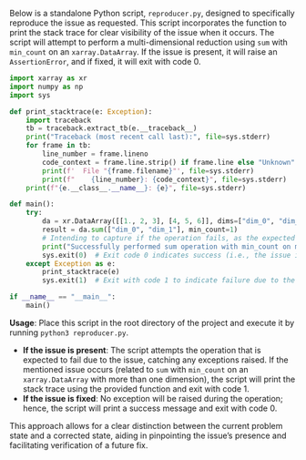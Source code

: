 Below is a standalone Python script, `reproducer.py`, designed to specifically reproduce the issue as requested. This script incorporates the function to print the stack trace for clear visibility of the issue when it occurs. The script will attempt to perform a multi-dimensional reduction using `sum` with `min_count` on an `xarray.DataArray`. If the issue is present, it will raise an `AssertionError`, and if fixed, it will exit with code 0.

```python
import xarray as xr
import numpy as np
import sys

def print_stacktrace(e: Exception):
    import traceback
    tb = traceback.extract_tb(e.__traceback__)
    print("Traceback (most recent call last):", file=sys.stderr)
    for frame in tb:
        line_number = frame.lineno
        code_context = frame.line.strip() if frame.line else "Unknown"
        print(f'  File "{frame.filename}"', file=sys.stderr)
        print(f"    {line_number}: {code_context}", file=sys.stderr)
    print(f"{e.__class__.__name__}: {e}", file=sys.stderr)

def main():
    try:
        da = xr.DataArray([[1., 2, 3], [4, 5, 6]], dims=["dim_0", "dim_1"])
        result = da.sum(["dim_0", "dim_1"], min_count=1)
        # Intending to capture if the operation fails, as the expected behavior should not raise an exception.
        print("Successfully performed sum operation with min_count on multi-dimensional DataArray.")
        sys.exit(0)  # Exit code 0 indicates success (i.e., the issue is fixed or not present).
    except Exception as e:
        print_stacktrace(e)
        sys.exit(1)  # Exit with code 1 to indicate failure due to the presence of the issue.

if __name__ == "__main__":
    main()
```

**Usage**: Place this script in the root directory of the project and execute it by running `python3 reproducer.py`.

- **If the issue is present**: The script attempts the operation that is expected to fail due to the issue, catching any exceptions raised. If the mentioned issue occurs (related to `sum` with `min_count` on an `xarray.DataArray` with more than one dimension), the script will print the stack trace using the provided function and exit with code 1.
- **If the issue is fixed**: No exception will be raised during the operation; hence, the script will print a success message and exit with code 0.

This approach allows for a clear distinction between the current problem state and a corrected state, aiding in pinpointing the issue’s presence and facilitating verification of a future fix.